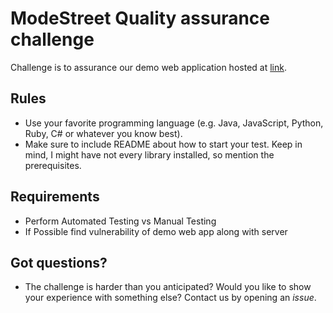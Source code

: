 # ModeStreet Quality assurance challenge

Challenge is to assurance our demo web application hosted at [link](http://18.236.188.30/).

## Rules

- Use your favorite programming language (e.g. Java, JavaScript, Python, Ruby, C# or whatever you know best).
- Make sure to include README about how to start your test. Keep in mind, I might have not every library installed, so mention the prerequisites.

## Requirements

- Perform Automated Testing vs Manual Testing 
- If Possible find vulnerability of demo web app along with server

## Got questions?

- The challenge is harder than you anticipated? Would you like to show your experience with something else? Contact us by opening an _issue_.
